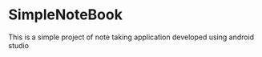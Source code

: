 # SimpleNoteBook
This is a simple project of note taking application developed using android studio
